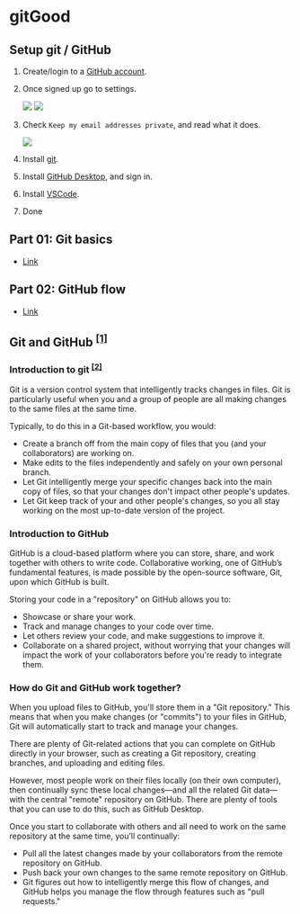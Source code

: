 # gitGood
## Setup git / GitHub
1. Create/login to a [GitHub account][01.01].

1. Once signed up go to settings.

    ![][01.05]
    ![][01.06]

1. Check `Keep my email addresses private`, and read what it does.

    ![][01.07]

1. Install [git][01.02].
1. Install [GitHub Desktop][01.03], and sign in.
1. Install [VSCode][01.04].
1. Done

## Part 01: Git basics
- [Link](./01_git_basics/)

## Part 02: GitHub flow
- [Link](./02_github_flow/)

## Git and GitHub <sup>[[1]][03.01]</sup>
### Introduction to git <sup>[[2]][03.02]</sup>
Git is a version control system that intelligently tracks changes in files. Git is particularly useful when you and a group of people are all making changes to the same files at the same time.

Typically, to do this in a Git-based workflow, you would:
- Create a branch off from the main copy of files that you (and your collaborators) are working on.
- Make edits to the files independently and safely on your own personal branch.
- Let Git intelligently merge your specific changes back into the main copy of files, so that your changes don't impact other people's updates.
- Let Git keep track of your and other people's changes, so you all stay working on the most up-to-date version of the project.

### Introduction to GitHub
GitHub is a cloud-based platform where you can store, share, and work together with others to write code. Collaborative working, one of GitHub’s fundamental features, is made possible by the open-source software, Git, upon which GitHub is built.

Storing your code in a "repository" on GitHub allows you to:
- Showcase or share your work.
- Track and manage changes to your code over time.
- Let others review your code, and make suggestions to improve it.
- Collaborate on a shared project, without worrying that your changes will impact the work of your collaborators before you're ready to integrate them.

### How do Git and GitHub work together?
When you upload files to GitHub, you'll store them in a "Git repository." This means that when you make changes (or "commits") to your files in GitHub, Git will automatically start to track and manage your changes.

There are plenty of Git-related actions that you can complete on GitHub directly in your browser, such as creating a Git repository, creating branches, and uploading and editing files.

However, most people work on their files locally (on their own computer), then continually sync these local changes—and all the related Git data—with the central "remote" repository on GitHub. There are plenty of tools that you can use to do this, such as GitHub Desktop.

Once you start to collaborate with others and all need to work on the same repository at the same time, you’ll continually:
- Pull all the latest changes made by your collaborators from the remote repository on GitHub.
- Push back your own changes to the same remote repository on GitHub.
- Git figures out how to intelligently merge this flow of changes, and GitHub helps you manage the flow through features such as "pull requests."

[01.01]: https://github.com/
[01.02]: https://git-scm.com/downloads
[01.03]: https://github.com/apps/desktop
[01.04]: https://code.visualstudio.com/
[01.05]: ./images/readme_01.png
[01.06]: ./images/readme_02.png
[01.07]: ./images/readme_03.png
[03.01]: https://docs.github.com/en/get-started/start-your-journey/about-github-and-git
[03.02]: https://git-scm.com/book/en/v2/Getting-Started-What-is-Git%3F
